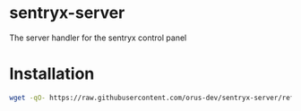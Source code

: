 # sentryx-server
The server handler for the sentryx control panel

# Installation
```bash
wget -qO- https://raw.githubusercontent.com/orus-dev/sentryx-server/refs/heads/master/installer.sh | bash
```